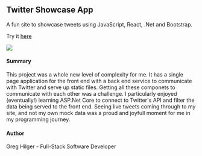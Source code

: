 ## Twitter Showcase App

A fun site to showcase tweets using JavaScript, React, .Net and Bootstrap.

Try it [here](https://twittershowcaseapp.azurewebsites.net)

![](ClientApp/Images/preview.png)

#### Summary

This project was a whole new level of complexity for me.  It has a single page application for the front end with a back end service to communicate
with Twitter and serve up static files. Getting all these componets to communicate with each other was a challenge. I particularly enjoyed (eventually!)
learning ASP.Net Core to connect to Twitter's API and filter the data being served to the front end. Seeing live tweets coming through to my site, and not
my own mock data was a proud and joyfull moment for me in my programming journey.


#### Author

Greg Hilger - Full-Stack Software Developer 
